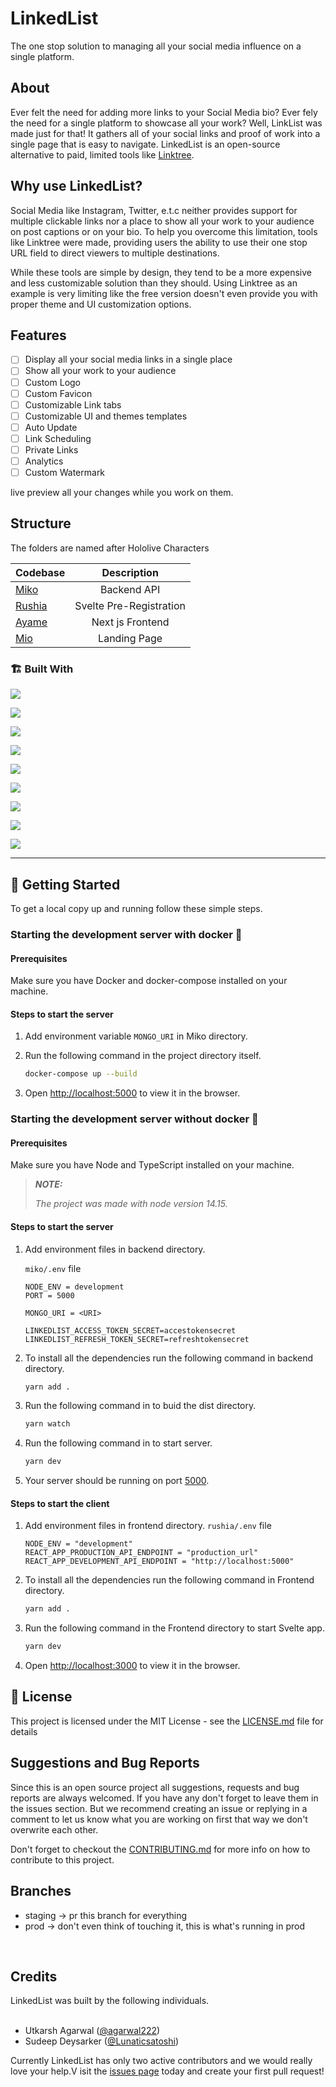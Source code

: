 # LinkedList
The one stop solution to managing all your social media influence on a single platform.

## About 
Ever felt the need for adding more links to your Social Media bio? Ever fely the need for a single platform to showcase all your work? Well, LinkList was made just for that! It gathers all of your social links and proof of work into a single page that is easy to navigate. LinkedList is an open-source alternative to paid, limited tools like [Linktree](https://linktr.ee/).

## Why use LinkedList?

Social Media like Instagram, Twitter, e.t.c neither provides support for multiple clickable links nor a place to show all your work to your audience on post captions or on your bio. To help you overcome this limitation, tools like Linktree were made, providing users the ability to use their one stop URL field to direct viewers to multiple destinations.

While these tools are simple by design, they tend to be a more expensive and less customizable solution than they should. Using Linktree as an example is very limiting like the free version doesn't even provide you with proper theme and UI customization options.

## Features

* [ ] Display all your social media links in a single place
* [ ] Show all your work to your audience
* [ ] Custom Logo
* [ ] Custom Favicon
* [ ] Customizable Link tabs
* [ ] Customizable UI and themes templates
* [ ] Auto Update
* [ ] Link Scheduling
* [ ] Private Links
* [ ] Analytics
* [ ] Custom Watermark

live preview all your changes while you work on them.

## Structure
The folders are named after Hololive Characters

| Codebase              |      Description          |
| :-------------------- | :-----------------------: |
| [Miko](miko)          |      Backend API          |
| [Rushia](rushia)      |  Svelte Pre-Registration  |
| [Ayame](ayame)        |    Next js Frontend       |
| [Mio](mio)            |      Landing Page         |

### 🏗️ Built With

<div>

[<img src="https://img.shields.io/badge/-Next-000000?style=for-the-badge&labelColor=black&logo=nextdotjs&logoColor=#000000">](https://nextjs.org/)

[<img src="https://img.shields.io/badge/Redux-593D88?style=for-the-badge&logo=redux&logoColor=white">](https://redux.js.org/)

[<img src="https://img.shields.io/badge/-Svelte-FD5602?style=for-the-badge&labelColor=black&logo=svelte&logoColor=FD5602">](https://svelte.dev/)

[<img src="https://img.shields.io/badge/-SCSS-cc6699?style=for-the-badge&labelColor=black&logo=sass&logoColor=cc6699">](https://sass-lang.com/)

[<img src="https://img.shields.io/badge/Tailwind_CSS-38B2AC?style=for-the-badge&labelColor=black&logo=tailwind-css&logoColor=white" >](https://tailwindcss.com/)

[<img src="https://img.shields.io/badge/-Nodejs-3C873A?style=for-the-badge&labelColor=black&logo=node.js&logoColor=3C873A">](https://nodejs.org/en/)

[<img src="https://img.shields.io/badge/-MongoDB-3fa037?style=for-the-badge&labelColor=black&logo=mongodb&logoColor=3fa037">](https://www.mongodb.com/1)

[<img src="https://img.shields.io/badge/redis-CC0000.svg?&style=for-the-badge&logo=redis&logoColor=white">](https://redis.io/)

[<img src="https://img.shields.io/badge/-Typescript-007acc?style=for-the-badge&labelColor=black&logo=typescript&logoColor=007acc">](https://www.typescriptlang.org/)

</div>

---

## 🧩 Getting Started

To get a local copy up and running follow these simple steps.

### Starting the development server with docker 🐳

#### Prerequisites

Make sure you have Docker and docker-compose installed on your machine.

#### Steps to start the server

1. Add environment variable `MONGO_URI` in Miko directory.
2. Run the following command in the project directory itself.

      ```sh
      docker-compose up --build
      ```

3. Open <http://localhost:5000> to view it in the browser.

### Starting the development server without docker 📡

#### Prerequisites

Make sure you have Node and TypeScript installed on your machine.

> **_NOTE:_**
>
>_The project was made with node version 14.15._

#### Steps to start the server 

1. Add environment files in backend directory.

      `miko/.env` file

      ```env
      NODE_ENV = development
      PORT = 5000

      MONGO_URI = <URI>

      LINKEDLIST_ACCESS_TOKEN_SECRET=accestokensecret
      LINKEDLIST_REFRESH_TOKEN_SECRET=refreshtokensecret
      ```

2. To install all the dependencies run the following command in backend directory.

      ```sh
      yarn add .
      ```

3. Run the following command in to buid the dist directory.

      ```sh
      yarn watch
      ```

4. Run the following command in to start server.

      ```sh
      yarn dev
      ```

5. Your server should be running on port [5000](http://localhost:5000).


#### Steps to start the client

1. Add environment files in frontend directory.
      `rushia/.env` file

      ```env
      NODE_ENV = "development"
      REACT_APP_PRODUCTION_API_ENDPOINT = "production_url"
      REACT_APP_DEVELOPMENT_API_ENDPOINT = "http://localhost:5000"
      ```

2. To install all the dependencies run the following command in Frontend directory.

      ```sh
      yarn add .
      ```

3. Run the following command in the Frontend directory to start Svelte app.

      ```sh
      yarn dev
      ```

5. Open <http://localhost:3000> to view it in the browser.

## 🔐 License

This project is licensed under the MIT License - see the [LICENSE.md](LICENSE.md) file for details

## Suggestions and Bug Reports
Since this is an open source project all suggestions, requests and bug reports are always welcomed. If you have any don't forget to leave them in the issues section. But we recommend creating an issue or replying in a comment to let us know what you are working on first that way we don't overwrite each other.

Don't forget to checkout the [CONTRIBUTING.md](CONTRIBUTING.md) for more info on how to contribute to this project.

## Branches

- staging -> pr this branch for everything
- prod -> don't even think of touching it, this is what's running in prod

<br>
<h2 id="credits">Credits</h2>
LinkedList was built by the following individuals.<br><br>
<ul>
    <li>Utkarsh Agarwal (<a target="_blank" href="https://github.com/agarwal222">@agarwal222</a>)</li>
    <li>Sudeep Deysarker (<a target="_blank" href="https://github.com/Lunaticsatoshi">@Lunaticsatoshi</a>)</li>
</ul>

Currently LinkedList has only two active contributors and we would really love your help.V isit the <a target="_blank" href="https://github.com/OtakuStanYoutube/LinkedList/issues">issues page</a> today and create your first pull request!
